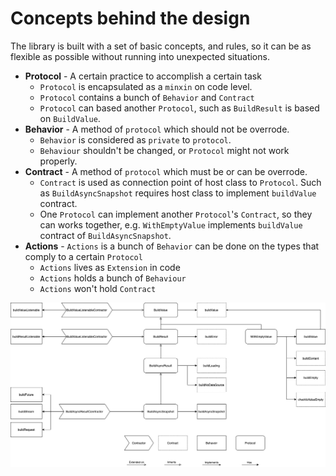 # Concepts behind the design

The library is built with a set of basic concepts, and rules, so it can be as flexible as possible without running into unexpected situations.

* **Protocol** - A certain practice to accomplish a certain task
  * `Protocol` is encapsulated as a `minxin` on code level.
  * `Protocol` contains a bunch of `Behavior` and `Contract`
  * `Protocol` can based another `Protocol`, such as  `BuildResult` is based on `BuildValue`.
* **Behavior** - A method of `protocol` which should not be overrode.
  * `Behavior` is considered as `private` to `protocol`.
  * `Behaviour` shouldn't be changed, or `Protocol` might not work properly.
* **Contract** - A method of `protocol` which must be or can be overrode.
  * `Contract` is used as connection point of host class to `Protocol`. Such as `BuildAsyncSnapshot` requires host class to implement `buildValue` contract.
  * One `Protocol` can implement another `Protocol`'s `Contract`, so they can works together, e.g. `WithEmptyValue` implements `buildValue` contract of `BuildAsyncSnapshot`.
* **Actions** - `Actions` is a bunch of `Behavior` can be done on the types that comply to a certain `Protocol`
   * `Actions` lives as `Extension` in code
   * `Actions` holds a bunch of `Behaviour`
   * `Actions` won't hold `Contract`

![Concept Design](concept_design.png)